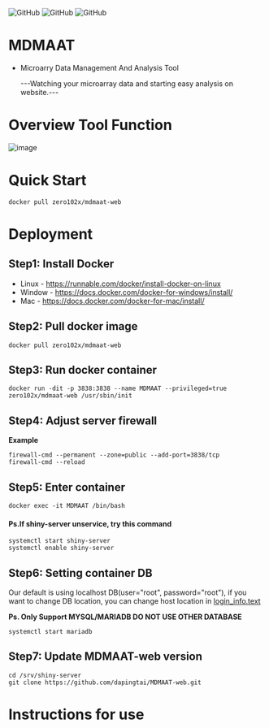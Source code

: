 ![GitHub](https://img.shields.io/github/license/dapingtai/MDMAAT-web)
![GitHub](https://img.shields.io/github/languages/top/dapingtai/MDMAAT-web)
![GitHub](https://img.shields.io/docker/image-size/zero102x/mdmaat-web)
# MDMAAT
- Microarry Data Management And Analysis Tool

   ---Watching your microarray data and starting easy analysis on website.---
# Overview Tool Function
![image](https://github.com/dapingtai/MDMAAT/blob/master/www/MDMAAT_Function.jpg)

# Quick Start
```
docker pull zero102x/mdmaat-web
```
# Deployment
## Step1: Install Docker
- Linux - https://runnable.com/docker/install-docker-on-linux
- Window - https://docs.docker.com/docker-for-windows/install/
- Mac - https://docs.docker.com/docker-for-mac/install/

## Step2: Pull docker image
```
docker pull zero102x/mdmaat-web
```
## Step3: Run docker container
```
docker run -dit -p 3838:3838 --name MDMAAT --privileged=true zero102x/mdmaat-web /usr/sbin/init
```
## Step4: Adjust server firewall
**Example**
```
firewall-cmd --permanent --zone=public --add-port=3838/tcp
firewall-cmd --reload
```
## Step5: Enter container
```
docker exec -it MDMAAT /bin/bash
```
#### Ps.If shiny-server unservice, try this command ####
```
systemctl start shiny-server
systemctl enable shiny-server
```
## Step6: Setting container DB
Our default is using localhost DB(user="root", password="root"), if you want to change DB location, you can change host location in [login_info.text](https://github.com/dapingtai/MDMAAT-web/blob/master/login_info.text)

**Ps. Only Support MYSQL/MARIADB DO NOT USE OTHER DATABASE**
```
systemctl start mariadb
```
## Step7: Update MDMAAT-web version
```
cd /srv/shiny-server
git clone https://github.com/dapingtai/MDMAAT-web.git
```
# Instructions for use
